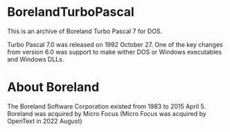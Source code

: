 # BorelandTurboPascal
This is an archive of Boreland Turbo Pascal 7 for DOS. 

Turbo Pascal 7.0 was released on 1992 October 27. One of the key changes from version 6.0 was support to make wither DOS or Windows executables and Windows DLLs.

# About Boreland

The Boreland Software Corporation existed from 1983 to 2015 April 5. Boreland was acquired by Micro Focus (Micro Focus was acquired by OpenText in 2022 August)